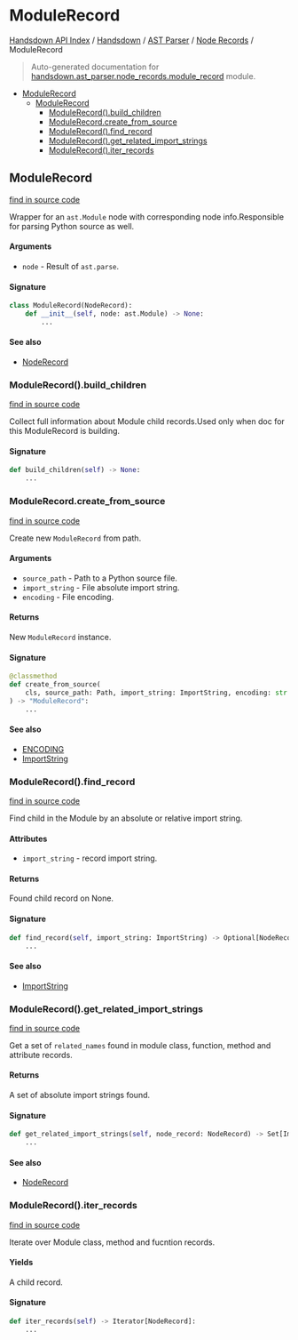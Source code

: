 # ModuleRecord

[Handsdown API Index](../../../README.md#handsdown-api-index) /
[Handsdown](../../index.md#handsdown) /
[AST Parser](../index.md#ast-parser) /
[Node Records](./index.md#node-records) /
ModuleRecord

> Auto-generated documentation for [handsdown.ast_parser.node_records.module_record](https://github.com/vemel/handsdown/blob/main/handsdown/ast_parser/node_records/module_record.py) module.

- [ModuleRecord](#modulerecord)
  - [ModuleRecord](#modulerecord-1)
    - [ModuleRecord().build_children](#modulerecord()build_children)
    - [ModuleRecord.create_from_source](#modulerecordcreate_from_source)
    - [ModuleRecord().find_record](#modulerecord()find_record)
    - [ModuleRecord().get_related_import_strings](#modulerecord()get_related_import_strings)
    - [ModuleRecord().iter_records](#modulerecord()iter_records)

## ModuleRecord

[find in source code](https://github.com/vemel/handsdown/blob/main/handsdown/ast_parser/node_records/module_record.py#L21)

Wrapper for an `ast.Module` node with corresponding node info.Responsible for parsing Python source as well.

#### Arguments

- `node` - Result of `ast.parse`.

#### Signature

```python
class ModuleRecord(NodeRecord):
    def __init__(self, node: ast.Module) -> None:
        ...
```

#### See also

- [NodeRecord](./node_record.md#noderecord)

### ModuleRecord().build_children

[find in source code](https://github.com/vemel/handsdown/blob/main/handsdown/ast_parser/node_records/module_record.py#L137)

Collect full information about Module child records.Used only when doc for this ModuleRecord is building.

#### Signature

```python
def build_children(self) -> None:
    ...
```

### ModuleRecord.create_from_source

[find in source code](https://github.com/vemel/handsdown/blob/main/handsdown/ast_parser/node_records/module_record.py#L45)

Create new `ModuleRecord` from path.

#### Arguments

- `source_path` - Path to a Python source file.
- `import_string` - File absolute import string.
- `encoding` - File encoding.

#### Returns

New `ModuleRecord` instance.

#### Signature

```python
@classmethod
def create_from_source(
    cls, source_path: Path, import_string: ImportString, encoding: str = ENCODING
) -> "ModuleRecord":
    ...
```

#### See also

- [ENCODING](../../settings.md#encoding)
- [ImportString](../../utils/import_string.md#importstring)

### ModuleRecord().find_record

[find in source code](https://github.com/vemel/handsdown/blob/main/handsdown/ast_parser/node_records/module_record.py#L73)

Find child in the Module by an absolute or relative import string.

#### Attributes

- `import_string` - record import string.

#### Returns

Found child record on None.

#### Signature

```python
def find_record(self, import_string: ImportString) -> Optional[NodeRecord]:
    ...
```

#### See also

- [ImportString](../../utils/import_string.md#importstring)

### ModuleRecord().get_related_import_strings

[find in source code](https://github.com/vemel/handsdown/blob/main/handsdown/ast_parser/node_records/module_record.py#L251)

Get a set of `related_names` found in module class, function, method and attribute records.

#### Returns

A set of absolute import strings found.

#### Signature

```python
def get_related_import_strings(self, node_record: NodeRecord) -> Set[ImportString]:
    ...
```

#### See also

- [NodeRecord](./node_record.md#noderecord)

### ModuleRecord().iter_records

[find in source code](https://github.com/vemel/handsdown/blob/main/handsdown/ast_parser/node_records/module_record.py#L92)

Iterate over Module class, method and fucntion records.

#### Yields

A child record.

#### Signature

```python
def iter_records(self) -> Iterator[NodeRecord]:
    ...
```



